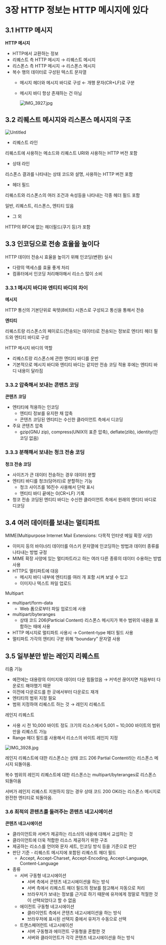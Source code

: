 # 3장 HTTP 정보는 HTTP 메시지에 있다

## 3.1 HTTP 메시지

**HTTP 메시지**

- HTTP에서 교환하는 정보
- 리퀘스트 측 HTTP 메시지 → 리퀘스트 메시지
- 리스폰스 측 HTTP 메시지 → 리스폰스 메시지
- 복수 행의 데이터로 구성된 텍스트 문자열
    - 메시지 헤더와 메시지 바디로 구성 ← 개행 문자(CR+LF)로 구분
    - 메시지 바디 항상 존재하는 건 아님

      ![IMG_3927.jpg](https://prod-files-secure.s3.us-west-2.amazonaws.com/203d6d84-3936-4265-836e-c5aa6af877e9/cd9a0adf-5568-41ea-9212-6f5f98708d2d/IMG_3927.jpg)


## 3.2 리퀘스트 메시지와 리스폰스 메시지의 구조

![Untitled](https://prod-files-secure.s3.us-west-2.amazonaws.com/203d6d84-3936-4265-836e-c5aa6af877e9/65caae5c-1325-49e5-8189-cbcd76ba532f/Untitled.png)

- 리퀘스트 라인

리퀘스트에 사용하는 메소드와 리퀘스트 URI와 사용하는 HTTP 버전 포함

- 상태 라인

리스폰스 결과를 나타내는 상태 코드와 설명, 사용하는 HTTP 버전 포함

- 헤더 필드

리퀘스트와 리스폰스의 여러 조건과 속성등을 나타내는 각종 헤더 필드 포함

일반, 리퀘스트, 리스폰스, 엔티티 있음

- 그 외

HTTP의 RFC에 없는 헤더필드(쿠기 등)가 포함

## 3.3 인코딩으로 전송 효율을 높이다

HTTP 데이터 전송시 효율을 높이기 위해 인코딩(변환) 실시

- 다량의 액세스를 효율 좋게 처리
- 컴퓨터에서 인코딩 처리해야해서 리소스 많이 소비

### 3.3.1 메시지 바디와 엔티티 바디의 차이

**메시지**

HTTP 통신의 기본단위로 옥텟(8비트) 시퀀스로 구성되고 통신을 통해서 전송

**엔티티**

리퀘스트랑 리스폰스의 페이로드(전송되는 데이터)로 전송되는 정보로 엔티티 헤더 필드와 엔티티 바디로 구성

HTTP 메시지 바디의 역할

- 리퀘스트랑 리스폰스에 관한 엔티티 바디를 운반
- 기본적으로 메시지 바디와 엔티티 바디는 같지만 전송 코딩 적용 후에는 엔티티 바디 내용이 달라짐

### 3.3.2 압축해서 보내는 콘텐츠 코딩

**콘텐츠 코딩**

- 엔티티에 적용하는 인코딩
    - 엔티티 정보를 유지한 채 압축
    - 콘텐츠 코딩된 엔티티는 수신한 클라이언트 측에서 디코딩
- 주요 콘텐츠 압축
    - gzip(GNU zip), compress(UNIX의 표준 압축), deflate(zlib), identity(인코딩 없음)

### 3.3.3 분해해서 보내는 청크 전송 코딩

**청크 전송 코딩**

- 사이즈가 큰 데이터 전송하는 경우 데이터 분할
- 엔티티 바디를 청크(덩어리)로 분할하는 기능
    - 청크 사이즈를 16진수 사용해서 단락 표시
    - 엔티티 바디 끝에는 0(CR+LF) 기록
- 청코 전송 코딩된 엔티티 바디는 수신한 클라이언트 측에서 원래의 엔티티 바디로 디코딩

## 3.4 여러 데이터를 보내는 멀티파트

MIME(Multipurpose Internet Mail Extensions: 다목적 인터넷 메일 확장 사양)

- 이미지 등의 바이너리 데이터를 아스키 문자열에 인코딩하는 방법과 데이터 종류를 나타내는 방법 규정
- MIME 확장 사양에 있는 멀티파트라고 하는 여러 다른 종류의 데이터 수용하는 방법 사용
- HTTP도 멀티파트에 대응
    - 메시지 바디 내부에 엔티티를 여러 개 포함 시켜 보낼 수 있고
    - 이미지나 텍스트 파일 업로드

Multipart

- multipart/form-data
    - Web 폼으로부터 파일 업로드에 사용
- multipart/byteranges
    - 상태 코드 206(Particial Content) 리스폰스 메시지가 복수 범위의 내용을 포함하는 때에 사용
- HTTP 메시지로 멀티파트 사용시 → Content-type 헤더 필드 사용
- 멀티파트 가각의 엔티티 구분 위해 “boundary” 문자열 사용

## 3.5 일부분만 받는 레인지 리퀘스트

리줌 기능

- 예전에는 대용량의 이미지와 데이터 다운 힘들었음 → 커넥션 끊어지면 처음부터 다운로드 해야했기 때문
- 이전에 다운로드를 한 곳에서부터 다운로드 재개
- 엔티티의 범위 지정 필요
- 범위 지정하여 리퀘스트 하는 것 → 레인지 리퀘스트

레인지 리퀘스트

- 사용 시 전 10,000 바이트 정도 크기의 리소스에서 5,001 ~ 10,000 바이트의 범위 만을 리퀘스트 가능
- Range 헤더 필드를 사용해서 리소스의 바이트 레인지 지정

![IMG_3928.jpg](https://prod-files-secure.s3.us-west-2.amazonaws.com/203d6d84-3936-4265-836e-c5aa6af877e9/7d9a6f88-cfe4-4995-aa87-70a9c9988589/IMG_3928.jpg)

레인지 리퀘스트에 대한 리스폰스는 상태 코드 206 Partial Content라는 리스폰스 메시지 되돌아옴.

복수 범위의 레인지 리퀘스트에 대한 리스폰스는 multipart/byteranges로 리스폰스 되돌아옴

서버가 레인지 리퀘스트 지원하지 않는 경우 상태 코드 200 OK라는 리스폰스 메시지로 완전한 엔티티로 되돌아옴.

### 3.6 최적의 콘텐츠를 돌려주는 콘텐츠 네고시에이션

**콘텐츠 네고시에이션**

- 클라이언트와 서버가 제공하는 리소싀의 내용에 대해서 교섭하는 것
- 클라이언트에 더욱 적합한 리소스 제공하기 위한 구조
- 제공하는 리소스를 언어와 문자 세트, 인코딩 방식 등을 기준으로 판단
- 판단 기준 - 리퀘스트 메시지에 포함된 리퀘스트 헤더 필드
    - Accept, Accept-Charset, Accept-Encoding, Accept-Language, Content-Language
- 종류
    - 서버 구동형 네고시에이션
        - 서버 측에서 콘텐츠 네고시에이션을 하는 방식
        - 서버 측에서 리퀘스트 헤더 필드의 정보를 참고해서 자동으로 처리
        - 브라우저가 보내는 정보를 근거로 하기 때문에 유저에게 정말로 적절한 것이 선택되었다고 할 수 없음
    - 에이전트 구동형 네고시에이션
        - 클라이언트 측에서 콘텐츠 네고시에이션을 하는 방식
        - 브라우저에 표시된 선택지 중에서 유저가 수동으로 선택
    - 트랜스페어런트 네고시에이션
        - 서버 구동형과 에이전트 구동형을 혼합한 것
        - 서버와 클라이언트가 각각 콘텐츠 네고시에이션을 하는 방식

